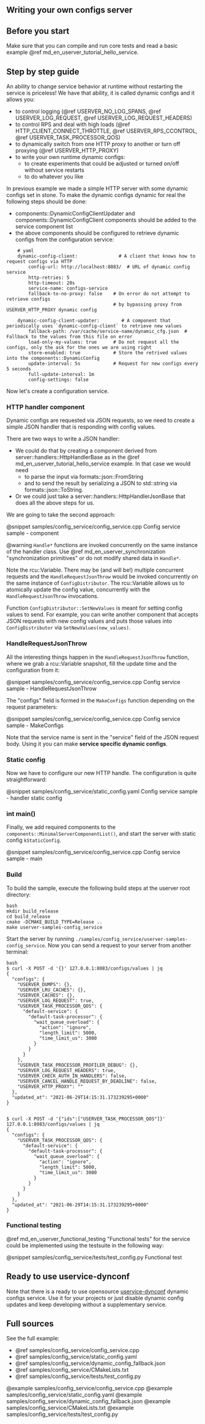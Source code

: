 ## Writing your own configs server

## Before you start

Make sure that you can compile and run core tests and read a basic example @ref md_en_userver_tutorial_hello_service.

## Step by step guide

An ability to change service behavior at runtime without restarting the service is priceless! We have that ability, it is called dynamic configs and it allows you:

* to control logging (@ref USERVER_NO_LOG_SPANS, @ref USERVER_LOG_REQUEST, @ref USERVER_LOG_REQUEST_HEADERS)
* to control RPS and deal with high loads (@ref HTTP_CLIENT_CONNECT_THROTTLE, @ref USERVER_RPS_CCONTROL, @ref USERVER_TASK_PROCESSOR_QOS)
* to dynamically switch from one HTTP proxy to another or turn off proxying (@ref USERVER_HTTP_PROXY)
* to write your own runtime dynamic configs:
  * to create experiments that could be adjusted or turned on/off without service restarts
  * to do whatever you like

In previous example we made a simple HTTP server with some dynamic configs set in stone. To make the dynamic configs dynamic for real the following steps should be done:
* components::DynamicConfigClientUpdater and components::DynamicConfigClient
  components should be added to the service component list
* the above components should be configured to retrieve dynamic configs from the
  configuration service:

```
    # yaml
    dynamic-config-client:               # A client that knows how to request configs via HTTP
        config-url: http://localhost:8083/  # URL of dynamic config service
        http-retries: 5
        http-timeout: 20s
        service-name: configs-service
        fallback-to-no-proxy: false    # On error do not attempt to retrieve configs 
                                       # by bypassing proxy from USERVER_HTTP_PROXY dynamic config

    dynamic-config-client-updater:        # A component that periodically uses `dynamic-config-client` to retrieve new values
        fallback-path: /var/cache/service-name/dynamic_cfg.json  # Fallback to the values from this file on error
        load-only-my-values: true      # Do not request all the configs, only the ask for the ones we are using right 
        store-enabled: true            # Store the retrived values into the components::DynamicConfig
        update-interval: 5s            # Request for new configs every 5 seconds
        full-update-interval: 1m
        config-settings: false
```

Now let's create a configuration service.


### HTTP handler component

Dynamic configs are requested via JSON requests, so we need to create a simple JSON handler that is responding with config values.

There are two ways to write a JSON handler:
* We could do that by creating a component derived from server::handlers::HttpHandlerBase as in the @ref md_en_userver_tutorial_hello_service example. In that case we would need
    * to parse the input via formats::json::FromString
    * and to send the result by serializing a JSON to std::string via formats::json::ToString.
* Or we could just take a server::handlers::HttpHandlerJsonBase that does all the above steps for us.

We are going to take the second approach:

@snippet samples/config_service/config_service.cpp Config service sample - component

@warning `Handle*` functions are invoked concurrently on the same instance of the handler class. Use @ref md_en_userver_synchronization "synchronization primitives" or do not modify shared data in `Handle*`.

Note the rcu::Variable. There may be (and will be!) multiple concurrent requests and the `HandleRequestJsonThrow` would be invoked concurrently on the same instance of `ConfigDistributor`. The rcu::Variable allows us to atomically update the config value, concurrently with the `HandleRequestJsonThrow` invocations.

Function `ConfigDistributor::SetNewValues` is meant for setting config values to send. For example, you can write another component that accepts JSON requests with new config values and puts those values into `ConfigDistributor` via `SetNewValues(new_values)`.

### HandleRequestJsonThrow

All the interesting things happen in the `HandleRequestJsonThrow` function, where we grab a rcu::Variable snapshot, fill the update time and the configuration from it:

@snippet samples/config_service/config_service.cpp Config service sample - HandleRequestJsonThrow

The "configs" field is formed in the `MakeConfigs` function depending on the request parameters:

@snippet samples/config_service/config_service.cpp Config service sample - MakeConfigs

Note that the service name is sent in the "service" field of the JSON request body. Using it you can make **service specific dynamic configs**.

### Static config

Now we have to configure our new HTTP handle. The configuration is quite straightforward:

@snippet samples/config_service/static_config.yaml Config service sample - handler static config


### int main()

Finally, 
we add required components to the `components::MinimalServerComponentList()`,
and start the server with static config `kStaticConfig`.

@snippet samples/config_service/config_service.cpp  Config service sample - main

### Build
To build the sample, execute the following build steps at the userver root directory:
```
bash
mkdir build_release
cd build_release
cmake -DCMAKE_BUILD_TYPE=Release ..
make userver-samples-config_service
```

Start the server by running `./samples/config_service/userver-samples-config_service`.
Now you can send a request to your server from another terminal:
```
bash
$ curl -X POST -d '{}' 127.0.0.1:8083/configs/values | jq
{
  "configs": {
    "USERVER_DUMPS": {},
    "USERVER_LRU_CACHES": {},
    "USERVER_CACHES": {},
    "USERVER_LOG_REQUEST": true,
    "USERVER_TASK_PROCESSOR_QOS": {
      "default-service": {
        "default-task-processor": {
          "wait_queue_overload": {
            "action": "ignore",
            "length_limit": 5000,
            "time_limit_us": 3000
          }
        }
      }
    },
    "USERVER_TASK_PROCESSOR_PROFILER_DEBUG": {},
    "USERVER_LOG_REQUEST_HEADERS": true,
    "USERVER_CHECK_AUTH_IN_HANDLERS": false,
    "USERVER_CANCEL_HANDLE_REQUEST_BY_DEADLINE": false,
    "USERVER_HTTP_PROXY": ""
  },
  "updated_at": "2021-06-29T14:15:31.173239295+0000"
}


$ curl -X POST -d '{"ids":["USERVER_TASK_PROCESSOR_QOS"]}' 127.0.0.1:8083/configs/values | jq
{
  "configs": {
    "USERVER_TASK_PROCESSOR_QOS": {
      "default-service": {
        "default-task-processor": {
          "wait_queue_overload": {
            "action": "ignore",
            "length_limit": 5000,
            "time_limit_us": 3000
          }
        }
      }
    }
  },
  "updated_at": "2021-06-29T14:15:31.173239295+0000"
}
```

### Functional testing
@ref md_en_userver_functional_testing "Functional tests" for the service
could be implemented using the testsuite in the following way:

@snippet samples/config_service/tests/test_config.py  Functional test


## Ready to use uservice-dynconf

Note that there is a ready to use opensource
[uservice-dynconf](https://github.com/userver-framework/uservice-dynconf)
dynamic configs service. Use it for your projects or just disable
dynamic config updates and keep developing without a supplementary service.

## Full sources

See the full example:
* @ref samples/config_service/config_service.cpp
* @ref samples/config_service/static_config.yaml
* @ref samples/config_service/dynamic_config_fallback.json
* @ref samples/config_service/CMakeLists.txt
* @ref samples/config_service/tests/test_config.py

@example samples/config_service/config_service.cpp
@example samples/config_service/static_config.yaml
@example samples/config_service/dynamic_config_fallback.json
@example samples/config_service/CMakeLists.txt
@example samples/config_service/tests/test_config.py
